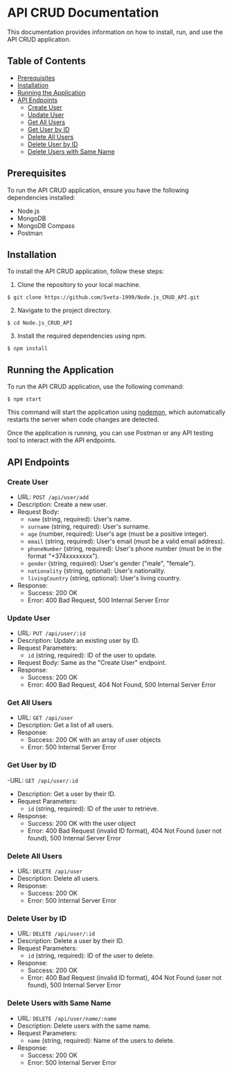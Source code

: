 # API CRUD Documentation

This documentation provides information on how to install, run, and use the API CRUD application.

## Table of Contents

- [Prerequisites](#prerequisites)
- [Installation](#installation)
- [Running the Application](#running-the-application)
- [API Endpoints](#api-endpoints)
  - [Create User](#create-user)
  - [Update User](#update-user)
  - [Get All Users](#get-all-users)
  - [Get User by ID](#get-user-by-id)
  - [Delete All Users](#delete-all-users)
  - [Delete User by ID](#delete-user-by-id)
  - [Delete Users with Same Name](#delete-users-with-same-name)

## Prerequisites

To run the API CRUD application, ensure you have the following dependencies installed:

- Node.js
- MongoDB
- MongoDB Compass
- Postman

## Installation

To install the API CRUD application, follow these steps:

1. Clone the repository to your local machine.

```
$ git clone https://github.com/Sveta-1999/Node.js_CRUD_API.git
```

2. Navigate to the project directory.

```
$ cd Node.js_CRUD_API
```

3. Install the required dependencies using npm.

```
$ npm install
```

## Running the Application

To run the API CRUD application, use the following command:

```
$ npm start
```

This command will start the application using [nodemon](https://www.npmjs.com/package/nodemon), which automatically restarts the server when code changes are detected.

Once the application is running, you can use Postman or any API testing tool to interact with the API endpoints.

## API Endpoints

### Create User

- URL: `POST /api/user/add`
- Description: Create a new user.
- Request Body:
  - `name` (string, required): User's name.
  - `surname` (string, required): User's surname.
  - `age` (number, required): User's age (must be a positive integer).
  - `email` (string, required): User's email (must be a valid email address).
  - `phoneNumber` (string, required): User's phone number (must be in the format "+374xxxxxxxx").
  - `gender` (string, required): User's gender ("male", "female").
  - `nationality` (string, optional): User's nationality.
  - `livingCountry` (string, optional): User's living country.
- Response:
  - Success: 200 OK
  - Error: 400 Bad Request, 500 Internal Server Error

### Update User

- URL: `PUT /api/user/:id`
- Description: Update an existing user by ID.
- Request Parameters:
  - `id` (string, required): ID of the user to update.
- Request Body: Same as the "Create User" endpoint.
- Response:
  - Success: 200 OK
  - Error: 400 Bad Request, 404 Not Found, 500 Internal Server Error

### Get All Users

- URL: `GET /api/user`
- Description: Get a list of all users.
- Response:
  - Success: 200 OK with an array of user objects
  - Error: 500 Internal Server Error

### Get User by ID

-URL: `GET /api/user/:id`
- Description: Get a user by their ID.
- Request Parameters:
  - `id` (string, required): ID of the user to retrieve.
- Response:
  - Success: 200 OK with the user object
  - Error: 400 Bad Request (invalid ID format), 404 Not Found (user not found), 500 Internal Server Error

### Delete All Users

- URL: `DELETE /api/user`
- Description: Delete all users.
- Response:
  - Success: 200 OK
  - Error: 500 Internal Server Error

### Delete User by ID

- URL: `DELETE /api/user/:id`
- Description: Delete a user by their ID.
- Request Parameters:
  - `id` (string, required): ID of the user to delete.
- Response:
  - Success: 200 OK
  - Error: 400 Bad Request (invalid ID format), 404 Not Found (user not found), 500 Internal Server Error

### Delete Users with Same Name

- URL: `DELETE /api/user/name/:name`
- Description: Delete users with the same name.
- Request Parameters:
  - `name` (string, required): Name of the users to delete.
- Response:
  - Success: 200 OK
  - Error: 500 Internal Server Error
